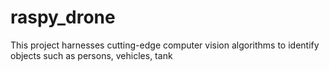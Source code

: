 # raspy_drone
This project harnesses cutting-edge computer vision algorithms to identify objects such as persons, vehicles, tank

